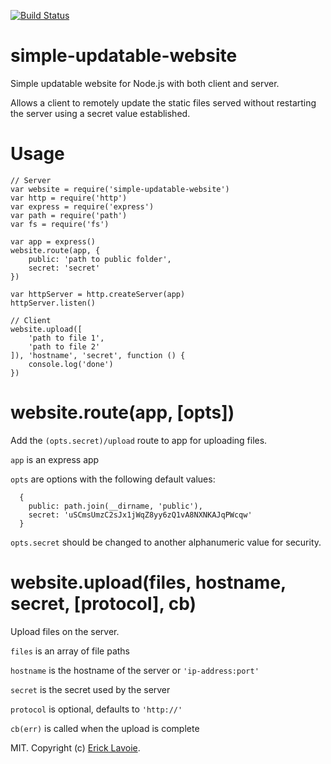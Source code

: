 [![Build Status](https://travis-ci.org/elavoie/simple-updatable-website.svg?branch=master)](https://travis-ci.org/elavoie/simple-updatable-website)

# simple-updatable-website
Simple updatable website for Node.js with both client and server.

Allows a client to remotely update the static files served without restarting the server using a secret value established.

# Usage
   
    // Server 
    var website = require('simple-updatable-website')
    var http = require('http')
    var express = require('express')
    var path = require('path')
    var fs = require('fs')

    var app = express()
    website.route(app, {
        public: 'path to public folder',
        secret: 'secret'
    })

    var httpServer = http.createServer(app)
    httpServer.listen()

    // Client
    website.upload([
        'path to file 1',
        'path to file 2'
    ]), 'hostname', 'secret', function () {
        console.log('done')
    })
    

# website.route(app, [opts])

Add the `(opts.secret)/upload` route to app for uploading files.

`app` is an express app

`opts` are options with the following default values:

      {
        public: path.join(__dirname, 'public'),
        secret: 'uSCmsUmzC2sJx1jWqZ8yy6zQ1vA8NXNKAJqPWcqw' 
      }

 `opts.secret` should be changed to another alphanumeric value for security.

# website.upload(files, hostname, secret, [protocol], cb)

Upload files on the server.

`files` is an array of file paths

`hostname` is the hostname of the server or `'ip-address:port'`

`secret` is the secret used by the server

`protocol` is optional, defaults to `'http://'`

`cb(err)` is called when the upload is complete

MIT. Copyright (c) [Erick Lavoie](http://ericklavoie.com).
